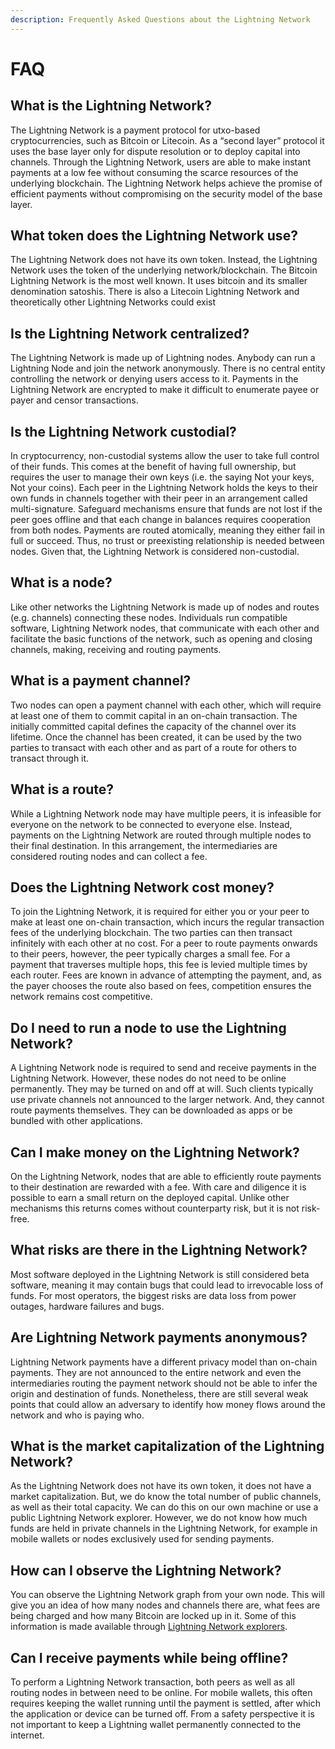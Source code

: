 ```yaml
---
description: Frequently Asked Questions about the Lightning Network
---
```


# FAQ

## **What is the Lightning Network?**

The Lightning Network is a payment protocol for utxo-based cryptocurrencies, such as Bitcoin or Litecoin. As a “second layer” protocol it uses the base layer only for dispute resolution or to deploy capital into channels. Through the Lightning Network, users are able to make instant payments at a low fee without consuming the scarce resources of the underlying blockchain. The Lightning Network helps achieve the promise of efficient payments without compromising on the security model of the base layer.

## What token does the Lightning Network use?

The Lightning Network does not have its own token. Instead, the Lightning Network uses the token of the underlying network/blockchain. The Bitcoin Lightning Network is the most well known. It uses bitcoin and its smaller denomination satoshis. There is also a Litecoin Lightning Network and theoretically other Lightning Networks could exist

## Is the Lightning Network centralized?

The Lightning Network is made up of Lightning nodes. Anybody can run a Lightning Node and join the network anonymously. There is no central entity controlling the network or denying users access to it. Payments in the Lightning Network are encrypted to make it difficult to enumerate payee or payer and censor transactions.

## Is the Lightning Network custodial?

In cryptocurrency, non-custodial systems allow the user to take full control of their funds. This comes at the benefit of having full ownership, but requires the user to manage their own keys \(i.e. the saying Not your keys, Not your coins\). Each peer in the Lightning Network holds the keys to their own funds in channels together with their peer in an arrangement called multi-signature. Safeguard mechanisms ensure that funds are not lost if the peer goes offline and that each change in balances requires cooperation from both nodes. Payments are routed atomically, meaning they either fail in full or succeed. Thus, no trust or preexisting relationship is needed between nodes. Given that, the Lightning Network is considered non-custodial.

## What is a node?

Like other networks the Lightning Network is made up of nodes and routes \(e.g. channels\) connecting these nodes. Individuals run compatible software, Lightning Network nodes, that communicate with each other and facilitate the basic functions of the network, such as opening and closing channels, making, receiving and routing payments.

## What is a payment channel?

Two nodes can open a payment channel with each other, which will require at least one of them to commit capital in an on-chain transaction. The initially committed capital defines the capacity of the channel over its lifetime. Once the channel has been created, it can be used by the two parties to transact with each other and as part of a route for others to transact through it.

## What is a route?

While a Lightning Network node may have multiple peers, it is infeasible for everyone on the network to be connected to everyone else. Instead, payments on the Lightning Network are routed through multiple nodes to their final destination. In this arrangement, the intermediaries are considered routing nodes and can collect a fee.

## Does the Lightning Network cost money?

To join the Lightning Network, it is required for either you or your peer to make at least one on-chain transaction, which incurs the regular transaction fees of the underlying blockchain. The two parties can then transact infinitely with each other at no cost. For a peer to route payments onwards to their peers, however, the peer typically charges a small fee. For a payment that traverses multiple hops, this fee is levied multiple times by each router. Fees are known in advance of attempting the payment, and, as the payer chooses the route also based on fees, competition ensures the network remains cost competitive.

## Do I need to run a node to use the Lightning Network?

A Lightning Network node is required to send and receive payments in the Lightning Network. However, these nodes do not need to be online permanently. They may be turned on and off at will. Such clients typically use private channels not announced to the larger network. And, they cannot route payments themselves. They can be downloaded as apps or be bundled with other applications.

## Can I make money on the Lightning Network?

On the Lightning Network, nodes that are able to efficiently route payments to their destination are rewarded with a fee. With care and diligence it is possible to earn a small return on the deployed capital. Unlike other mechanisms this returns comes without counterparty risk, but it is not risk-free.

## What risks are there in the Lightning Network?

Most software deployed in the Lightning Network is still considered beta software, meaning it may contain bugs that could lead to irrevocable loss of funds. For most operators, the biggest risks are data loss from power outages, hardware failures and bugs.

## Are Lightning Network payments anonymous?

Lightning Network payments have a different privacy model than on-chain payments. They are not announced to the entire network and even the intermediaries routing the payment network should not be able to infer the origin and destination of funds. Nonetheless, there are still several weak points that could allow an adversary to identify how money flows around the network and who is paying who.

## What is the market capitalization of the Lightning Network?

As the Lightning Network does not have its own token, it does not have a market capitalization. But, we do know the total number of public channels, as well as their total capacity. We can do this on our own machine or use a public Lightning Network explorer. However, we do not know how much funds are held in private channels in the Lightning Network, for example in mobile wallets or nodes exclusively used for sending payments.

## How can I observe the Lightning Network?

You can observe the Lightning Network graph from your own node. This will give you an idea of how many nodes and channels there are, what fees are being charged and how many Bitcoin are locked up in it. Some of this information is made available through [Lightning Network explorers](resource-list.md#explorers).

## Can I receive payments while being offline?

To perform a Lightning Network transaction, both peers as well as all routing nodes in between need to be online. For mobile wallets, this often requires keeping the wallet running until the payment is settled, after which the application or device can be turned off. From a safety perspective it is not important to keep a Lightning wallet permanently connected to the internet.


